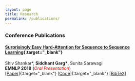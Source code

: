 ```yaml
---
layout: page
title: Research
permalink: /publications/
---
```

### Conference Publications

#### [Surprisingly Easy Hard-Attention for Sequence to Sequence Learning](https://www.aclweb.org/anthology/D18-1065.pdf){:target="_blank"}
Shiv Shankar\*, **Siddhant Garg\***, Sunita Sarawagi <br />
**EMNLP 2018** (<span style="color:red">*Oral Presentation*</span>)<br />
[[Paper]](https://www.aclweb.org/anthology/D18-1065.pdf){:target="_blank"} [[Code]](https://github.com/sid7954/beam-joint-attention){:target="_blank"} [[BibTeX]](https://sid7954.github.io) <br />
